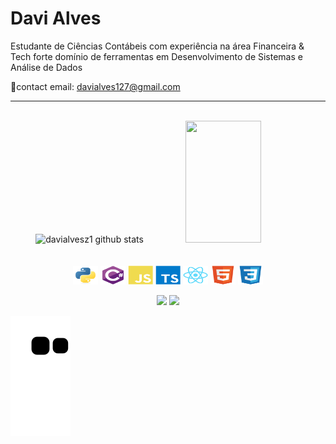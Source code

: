 <h1>Davi Alves</h1>

Estudante de Ciências Contábeis com experiência na área Financeira & Tech
forte domínio de ferramentas em Desenvolvimento de Sistemas e 
Análise de Dados

📩contact email: davialves127@gmail.com

  <hr>
<br>

<div align="center">  
  <img width="49%" height="195px" src="https://github-readme-stats.vercel.app/api?username=davialvesz1&show_icons=true&count_private=true&hide_border=true&title_color=ffffa4&icon_color=ffffa4&text_color=c9d1d9&bg_color=0d1117" alt="davialvesz1 github stats" />
  <img width="49%" height="195px" src="https://github-readme-stats.vercel.app/api/top-langs/?username=davialvesz1&layout=compact&hide_border=true&title_color=ffffa4&text_color=ffffa4&bg_color=0d1117" />
</div>

<br>

<div align="center">
  <br>
  <img align="center" alt="Davi-Python" height="30" width="40" src="https://raw.githubusercontent.com/devicons/devicon/master/icons/python/python-original.svg">
  <img align="center" alt="Davi-Csharp" height="30" width="40" src="https://raw.githubusercontent.com/devicons/devicon/master/icons/csharp/csharp-original.svg">   
  <img align="center" alt="Davi-Js" height="30" width="40" src="https://raw.githubusercontent.com/devicons/devicon/master/icons/javascript/javascript-plain.svg">
  <img align="center" alt="Davi-Ts" height="30" width="40" src="https://raw.githubusercontent.com/devicons/devicon/master/icons/typescript/typescript-plain.svg">
  <img align="center" alt="Davi-React" height="30" width="40" src="https://raw.githubusercontent.com/devicons/devicon/master/icons/react/react-original.svg">
  <img align="center" alt="Davi-HTML" height="30" width="40" src="https://raw.githubusercontent.com/devicons/devicon/master/icons/html5/html5-original.svg">
  <img align="center" alt="Davi-CSS" height="30" width="40" src="https://raw.githubusercontent.com/devicons/devicon/master/icons/css3/css3-original.svg">
</div>

<br>

<div align="center">
  <a href="https://www.linkedin.com/in/davi-alves-98954b219" target="_blank"><img src="https://img.shields.io/badge/-LinkedIn-%230077B5?style=for-the-badge&logo=linkedin&logoColor=white" target="_blank"></a> 
  <a href="https://instagram.com/davialvesz1" target="_blank"><img src="https://img.shields.io/badge/-Instagram-%23E4405F?style=for-the-badge&logo=instagram&logoColor=white" target="_blank"></a>
</div>

![snake gif](https://github.com/davialvesz1/davialvesz1/blob/output/github-contribution-grid-snake.svg)

